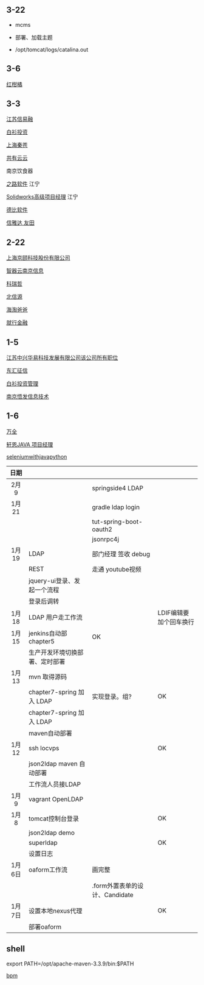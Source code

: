 ## 3-22

* mcms

* 部署、加载主题

* /opt/tomcat/logs/catalina.out

## 3-6

[红柑橘](http://jobs.51job.com/nanjing/64165028.html?s=01&t=7)

## 3-3

[江苏信易融](http://jobs.51job.com/nanjing-yhtq/63087662.html?s=01&t=0)

[白衫投资](http://jobs.51job.com/nanjing/82263216.html?s=01&t=0)

[上海秦苍](http://jobs.51job.com/nanjing-yhtq/80261653.html?s=01&t=0)

[共有云云](http://jobs.51job.com/nanjing-yhtq/85091034.html?t=2&s=01)

南京饮食器

[之路软件](http://jobs.51job.com/nanjing-jnq/86276958.html?t=2&s=01) 江宁

[Solidworks高级项目经理](http://jobs.51job.com/nanjing-jnq/82959082.html?t=2&s=01) 江宁

[德比软件](http://jobs.51job.com/nanjing-yhtq/85747366.html?t=2&s=01)

[信雅达 友田](http://jobs.51job.com/nanjing-glq/85833506.html?s=01&t=7)

## 2-22

[上海京颐科技股份有限公司](http://jobs.51job.com/all/co2626751.html)

[智器云南京信息](http://jobs.51job.com/nanjing/72294649.html?s=01&t=0)

[科瑞哲](http://jobs.51job.com/nanjing-pkq/74919418.html?s=01&t=0)

[北信源](http://jobs.51job.com/nanjing-qhq/70066575.html?s=01&t=0)

[海淘爸爸](http://jobs.51job.com/nanjing-qhq/84931540.html?s=01&t=0)

[就行金融](http://jobs.51job.com/nanjing-qhq/78677385.html?s=01&t=0)

## 1-5

[江苏中兴华易科技发展有限公司该公司所有职位](http://jobs.51job.com/nanjing-yhtq/74826120.html?s=01&t=0)

[东汇征信](http://jobs.51job.com/nanjing-glq/83282967.html?s=01&t=0)

[白衫投资管理](http://jobs.51job.com/nanjing/82263216.html?s=01&t=0)

[南京悟发信息技术](http://jobs.51job.com/nanjing-jyq/82096493.html?s=01&t=0)

## 1-6

[万全](http://jobs.51job.com/nanjing/77345497.html?s=01&t=0)

[轩恩JAVA 项目经理](http://jobs.51job.com/nanjing/65107490.html?s=01&t=0)

[seleniumwithjavapython](https://seleniumwithjavapython.wordpress.com/home/jenkins-installation/)

| 日期  |   |   |   |
|:-:|---|---|---|
|  2月9 |    |   springside4 LDAP |   |		
|  1月21 |    |   gradle ldap login |   |		
|   |    |   tut-spring-boot-oauth2 |   |
|   |    |   jsonrpc4j |   |
|  1月19 | LDAP   |  部门经理 签收 debug|   |		
|  		 | REST   |  走通 youtube视频 |   |		
|  		 | jquery-ui登录、发起一个流程   |   |   |
|  		 | 登录后调转   |   |   |
|  1月18 | LDAP 用户走工作流   |   |   		LDIF编辑要加个回车换行
|  1月15 | jenkins自动部 chapter5   | OK  |   |
|  		 | 生产开发环境切换部署、定时部署   |   |   |
|  1月13	 | mvn 取得源码   |   |   |
|  		 | chapter7-spring 加入 LDAP   | 实现登录。组?  |  OK |
|  		 | chapter7-spring 加入 LDAP   |   |   |
|  		 | maven自动部署   |   |   |
|  1月12		 | ssh locvps   |   |  OK |
|  			 | 	json2ldap maven 自动部署  |   |   |
|  			 | 	工作流人员接LDAP  |   |   |
|  1月9		 | vagrant OpenLDAP  |   |   |
|  1月8		 | tomcat控制台登录  |   |   OK
|  			 | 	json2ldap demo  |   |   |
|  			 | 	superldap  |   |   OK
|  			 | 	设置日志  |   |   |
|  1月6日 | oaform工作流  | 画完整  |   |
|   |   |   .form外置表单的设计、Candidate  |   |
|  1月7日 | 设置本地nexus代理  |   |   OK|
|  		 | 部署oaform  |   |   |

## shell

export PATH=/opt/apache-maven-3.3.9/bin:$PATH

[bpm](https://community.alfresco.com/community/bpm/blog/2016/11/17/activiti-enterprise-developer-series-custom-data-models)
